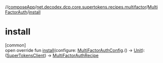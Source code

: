 //[composeApp](../../../index.md)/[net.decodex.dcp.core.supertokens.recipes.multifactor](../index.md)/[MultiFactorAuth](index.md)/[install](install.md)

# install

[common]\
open override fun [install](install.md)(configure: [MultiFactorAuthConfig](../-multi-factor-auth-config/index.md).() -&gt; [Unit](https://kotlinlang.org/api/latest/jvm/stdlib/kotlin/-unit/index.html)): ([SuperTokensClient](../../net.decodex.dcp.core.supertokens/-super-tokens-client/index.md)) -&gt; [MultiFactorAuthRecipe](../-multi-factor-auth-recipe/index.md)
